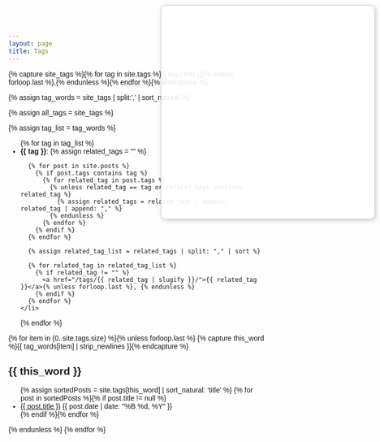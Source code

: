 ```yaml
---
layout: page
title: Tags
---
```


[//]: # ( https://jsfiddle.net/y_duf/r3dup56f/6/ )
[//]: # ( https://chatgpt.com/share/67d4209c-94f0-800d-9cb2-b38c22a052e7 )


<style>
  body {
    font-family: Arial, sans-serif;
  }
  
  /* Floating Graph Container */
  #graph-container {
    position: fixed;
    top: 10px;
    right: 10px;
    width: 400px;
    height: 400px;
    background: rgba(255, 255, 255, 0.9);
    border: 1px solid #ccc;
    border-radius: 10px;
    box-shadow: 2px 2px 10px rgba(0, 0, 0, 0.2);
    overflow: hidden;
    padding: 10px;
    z-index: 1000;
  }

  /* Topic Sections */
  .topic-section {
  /*
    padding: 50px;
    margin: 50px 0;
    border: 1px solid #ddd;
    background: #f9f9f9;
  */}
</style>

<!-- site_tags:  -->
{% capture site_tags %}{% for tag in site.tags %}{{ tag | first }}{% unless forloop.last %},{% endunless %}{% endfor %}{% endcapture %}

<!-- tag_words sorted: -->
{% assign tag_words = site_tags | split:',' | sort_natural %}


<!-- tags relationship: -->
<div id="test">
{% assign all_tags = site_tags %}

{% assign tag_list = tag_words %}

<ul>
  {% for tag in tag_list %}
    <li>
      <strong>{{ tag }}</strong>: 
      {% assign related_tags = "" %}
      
      {% for post in site.posts %}
        {% if post.tags contains tag %}
          {% for related_tag in post.tags %}
            {% unless related_tag == tag or related_tags contains related_tag %}
              {% assign related_tags = related_tags | append: related_tag | append: "," %}
            {% endunless %}
          {% endfor %}
        {% endif %}
      {% endfor %}
      
      {% assign related_tag_list = related_tags | split: "," | sort %}
      
      {% for related_tag in related_tag_list %}
        {% if related_tag != "" %}
          <a href="/tags/{{ related_tag | slugify }}/">{{ related_tag }}</a>{% unless forloop.last %}, {% endunless %}
        {% endif %}
      {% endfor %}
    </li>
  {% endfor %}
</ul>
</div>


<!-- Floating Graph Container -->
<div id="graph-container">
  <svg width="400" height="400">
    <g id="zoomLayer"></g> <!-- Zoomable container -->
  </svg>
</div>

<script src="https://d3js.org/d3.v7.min.js"></script>


<div id="tags">
<!--
  <ul class="tag-box inline">
  {% for tag in tag_words %}
    <li><a href="#{{ tag | slugify }}-ref">{{ tag | replace: '-', ' ' }} <span>{{ site.tags[tag] | size }}</span></a></li>
  {% endfor %}
  </ul>
 -->

  {% for item in (0..site.tags.size) %}{% unless forloop.last %}
    {% capture this_word %}{{ tag_words[item] | strip_newlines }}{% endcapture %}
  <div id="{{ this_word | slugify }}-ref"  class="topic-section">
    <h2>{{ this_word }}</h2>
    <ul class="posts">
      {% assign sortedPosts = site.tags[this_word] | sort_natural: 'title' %}
      {% for post in sortedPosts %}{% if post.title != null %}
      <li itemscope>
          <a href="{{ post.url }}">{{ post.title }}</a>
            <span class="entry-date">
                <time datetime="{{ post.date | date_to_xmlschema }}" itemprop="datePublished">
                  {{ post.date | date: "%B %d, %Y" }}
                </time>
            </span> 
        </li>
      {% endif %}{% endfor %}
    </ul>
  </div>
  {% endunless %}
  {% endfor %}

</div>

<script>
    const width = 400, height = 400;

    const data = {
      "nodes": [
    {% for tag in tag_words %}
        { "name": "{{ tag }}", "size": {{ site.tags[tag] | size | times: 1.4 | plus: 10 }}, "id": "{{ tag | slugify }}-ref" },
    {% endfor %}
      ],

      "links": [
       // { "source": "Machine Learning", "target": "Artificial Intelligence" },
    {% for tag in tag_list %}
      {% assign related_tags = "" %}
      
      {% for post in site.posts %}
        {% if post.tags contains tag %}
          {% for related_tag in post.tags %}
            {% unless related_tag == tag or related_tags contains related_tag %}
              {% assign related_tags = related_tags | append: related_tag | append: "," %}
            {% endunless %}
          {% endfor %}
        {% endif %}
      {% endfor %}
      
      {% assign related_tag_list = related_tags | split: "," | sort %}
      
      {% for related_tag in related_tag_list %}
        {% if related_tag != "" %}
          { "source": "{{ tag | slugify }}-ref", "target": "{{ related_tag | slugify }}-ref" },
        {% endif %}
      {% endfor %}
   {% endfor %}
      ]
    };
    

    const svg = d3.select("svg");
    const zoomLayer = d3.select("#zoomLayer");

    // Define zoom behavior
    const zoom = d3.zoom()
      .scaleExtent([0.1, 5])  // Min 50%, Max 500% zoom
      .on("zoom", (event) => {
        zoomLayer.attr("transform", event.transform);
      });

    svg.call(zoom)  // Apply zoom & pan to SVG
      .call(zoom.transform, d3.zoomIdentity.translate(width / 4, height / 4)); // Initial position
    
    const simulation = d3.forceSimulation(data.nodes)
      .force("link", d3.forceLink(data.links).id(d => d.id).distance(80))
      .force("charge", d3.forceManyBody().strength(-200))
      .force("center", d3.forceCenter(width / 2, height / 2));

    const link = zoomLayer.append("g")
      .selectAll("line")
      .data(data.links)
      .join("line")
      .attr("stroke", "#999")
      .attr("stroke-opacity", 0.6)
      .attr("stroke-width", 2);

    const node = zoomLayer.append("g")
      .selectAll("circle")
      .data(data.nodes)
      .join("circle")
      .attr("r", d => Math.sqrt(d.size) * 2)
      .attr("fill", "steelblue")
      .style("cursor", "pointer")
      .on("click", (event, d) => {
        highlightNode(d);
        // Scroll to the relevant section
        document.getElementById(d.id).scrollIntoView({ behavior: "smooth" });
      })
      .call(d3.drag()
        .on("start", dragStarted)
        .on("drag", dragged)
        .on("end", dragEnded));

    const labels = zoomLayer.append("g")
      .selectAll("text")
      .data(data.nodes)
      .join("text")
      .text(d => d.name)
      .attr("font-size", "10px")
      .attr("fill", "black")
      .join("text")

    simulation.on("tick", () => {
      link
        .attr("x1", d => d.source.x)
        .attr("y1", d => d.source.y)
        .attr("x2", d => d.target.x)
        .attr("y2", d => d.target.y);

      node
        .attr("cx", d => d.x)
        .attr("cy", d => d.y);

      labels
        .attr("x", d => d.x + 8)
        .attr("y", d => d.y);
    });

    function dragStarted(event, d) {
      if (!event.active) simulation.alphaTarget(0.3).restart();
      d.fx = d.x;
      d.fy = d.y;
    }

    function dragged(event, d) {
      d.fx = event.x;
      d.fy = event.y;
    }

    function dragEnded(event, d) {
      if (!event.active) simulation.alphaTarget(0);
      d.fx = null;
      d.fy = null;
    }

    // Function to focus the graph on a topic
    function focusOnTopic(topicId) {
      const topic = data.nodes.find(node => node.id === topicId);
      if (!topic) return;

      const scale = 2;  // Zoom in factor
      const x = topic.x;
      const y = topic.y;

      svg.transition().duration(750).call(
        zoom.transform,
        d3.zoomIdentity.translate(width / 2 - scale * x, height / 2 - scale * y).scale(scale)
      );
    }

  // Function to highlight a node and its neighbors
function highlightNode(selectedNode) {
  const neighbors = new Set();
  data.links.forEach(link => {
    if (link.source.id === selectedNode.id) neighbors.add(link.target.id);
    if (link.target.id === selectedNode.id) neighbors.add(link.source.id);
  });

  // Change node colors
  node.transition().duration(300)
    .attr("fill", d => d.id === selectedNode.id ? "orange" : (neighbors.has(d.id) ? "red" : "lightgray"));

  // Change link colors
  link.transition().duration(300)
    .attr("stroke", d => (d.source.id === selectedNode.id || d.target.id === selectedNode.id) ? "red" : "#ddd")
    .attr("stroke-width", d => (d.source.id === selectedNode.id || d.target.id === selectedNode.id) ? 3 : 1);

  // Increase attraction between selected node and neighbors
  simulation.force("link")
    .strength(d => (d.source.id === selectedNode.id || d.target.id === selectedNode.id) ? 1 : 0.1)
    .distance(d => (d.source.id === selectedNode.id || d.target.id === selectedNode.id) ? 40 : 100);

  // Reduce repulsion force for selected node and its neighbors
  simulation.force("charge")
    .strength(d => (d.id === selectedNode.id || neighbors.has(d.id)) ? -20 : -200);

  // Restart simulation with new forces
  simulation.alpha(1).restart();
}

    // Attach click event to topic sections
    document.querySelectorAll('.topic-section').forEach(header => {
      header.addEventListener('click', function () {
        const topicId = this.id;
        focusOnTopic(topicId);
      });
    });
  </script>